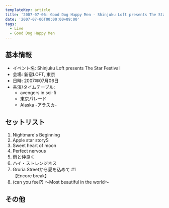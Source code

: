 ```yaml
---
templateKey: article
title: '2007-07-06: Good Dog Happy Men - Shinjuku Loft presents The Star Festival at 新宿LOFT'
date: '2007-07-06T00:00:00+09:00'
tags:
  - Live
  - Good Dog Happy Men
---
```

## 基本情報

* イベント名: Shinjuku Loft presents The Star Festival
* 会場: 新宿LOFT, 東京
* 日時: 2007年07月06日
* 共演/タイムテーブル:
  * avengers in sci-fi
  * 東京パレード
  * Alaska -アラスカ-

## セットリスト

1. Nightmare's Beginning
1. Apple star storyS
1. Sweet heart of moon
1. Perfect nervous
1. 雨と仲良く
1. ハイ・ストレンジネス
1. Groria Streetから愛を込めて #1<br>
   【Encore break】
1. (can you feel?) ～Most beautiful in the world～

## その他

